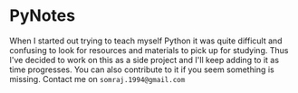 # PyNotes

When I started out trying to teach myself Python it was quite difficult and confusing to look for resources and materials to pick up for studying. Thus I've decided to work on this as a side project and I'll keep adding to it as time progresses. You can also contribute to it if you seem something is missing.
Contact me on `somraj.1994@gmail.com`
